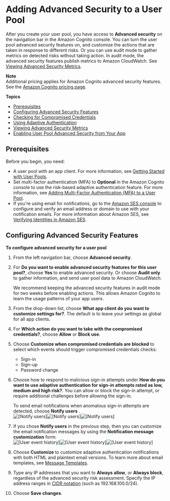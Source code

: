 # Adding Advanced Security to a User Pool<a name="cognito-user-pool-settings-advanced-security"></a>

After you create your user pool, you have access to **Advanced security** on the navigation bar in the Amazon Cognito console\. You can turn the user pool advanced security features on, and customize the actions that are taken in response to different risks\. Or you can use audit mode to gather metrics on detected risks without taking action\. In audit mode, the advanced security features publish metrics to Amazon CloudWatch\. See [Viewing Advanced Security Metrics](user-pool-settings-viewing-advanced-security-metrics.md)\.

**Note**  
Additional pricing applies for Amazon Cognito advanced security features\. See the [Amazon Cognito pricing page](https://aws.amazon.com/cognito/pricing/)\.

**Topics**
+ [Prerequisites](#cognito-user-pool-advanced-security-prerequisites)
+ [Configuring Advanced Security Features](#cognito-user-pool-configure-advanced-security)
+ [Checking for Compromised Credentials](cognito-user-pool-settings-compromised-credentials.md)
+ [Using Adaptive Authentication](cognito-user-pool-settings-adaptive-authentication.md)
+ [Viewing Advanced Security Metrics](user-pool-settings-viewing-advanced-security-metrics.md)
+ [Enabling User Pool Advanced Security from Your App](user-pool-settings-viewing-advanced-security-app.md)

## Prerequisites<a name="cognito-user-pool-advanced-security-prerequisites"></a>

Before you begin, you need:
+ A user pool with an app client\. For more information, see [Getting Started with User Pools](getting-started-with-cognito-user-pools.md)\.
+ Set multi\-factor authentication \(MFA\) to **Optional** in the Amazon Cognito console to use the risk\-based adaptive authentication feature\. For more information, see [Adding Multi\-Factor Authentication \(MFA\) to a User Pool](user-pool-settings-mfa.md)\.
+ If you're using email for notifications, go to the [Amazon SES console](https://console.aws.amazon.com/ses/home) to configure and verify an email address or domain to use with your notification emails\. For more information about Amazon SES, see [Verifying Identities in Amazon SES](https://docs.aws.amazon.com/ses/latest/DeveloperGuide/verify-addresses-and-domains.html)\.

## Configuring Advanced Security Features<a name="cognito-user-pool-configure-advanced-security"></a>

**To configure advanced security for a user pool**

1. From the left navigation bar, choose **Advanced security**\.

1. For **Do you want to enable advanced security features for this user pool?**, choose **Yes** to enable advanced security\. Or choose **Audit only** to gather information, and send user pool data to Amazon CloudWatch\. 

   We recommend keeping the advanced security features in audit mode for two weeks before enabling actions\. This allows Amazon Cognito to learn the usage patterns of your app users\.

1. From the drop\-down list, choose **What app client do you want to customize settings for?**\. The default is to leave your settings as global for all app clients\.

1. For **Which action do you want to take with the compromised credentials?**, choose **Allow** or **Block use**\. 

1. Choose **Customize when compromised credentials are blocked** to select which events should trigger compromised credentials checks:
   + Sign\-in
   + Sign\-up
   + Password change

1. Choose how to respond to malicious sign\-in attempts under **How do you want to use adaptive authentication for sign\-in attempts rated as low, medium and high risk?**\. You can allow or block the sign\-in attempt, or require additional challenges before allowing the sign\-in\.

   To send email notifications when anomalous sign\-in attempts are detected, choose **Notify users** \.  
![\[Notify users\]](http://docs.aws.amazon.com/cognito/latest/developerguide/)![\[Notify users\]](http://docs.aws.amazon.com/cognito/latest/developerguide/)![\[Notify users\]](http://docs.aws.amazon.com/cognito/latest/developerguide/)

1. If you chose **Notify users** in the previous step, then you can customize the email notification messages by using the **Notification message customization** form:  
![\[User event history\]](http://docs.aws.amazon.com/cognito/latest/developerguide/)![\[User event history\]](http://docs.aws.amazon.com/cognito/latest/developerguide/)![\[User event history\]](http://docs.aws.amazon.com/cognito/latest/developerguide/)

1. Choose **Customize** to customize adaptive authentication notifications with both HTML and plaintext email versions\. To learn more about email templates, see [Message Templates](cognito-user-pool-settings-message-templates.md)\.

1. Type any IP addresses that you want to **Always allow**, or **Always block**, regardless of the advanced security risk assessment\. Specify the IP address ranges in [CIDR notation](https://en.wikipedia.org/wiki/Classless_Inter-Domain_Routing#CIDR_notation) \(such as 192\.168\.100\.0/24\)\.

1. Choose **Save changes**\.